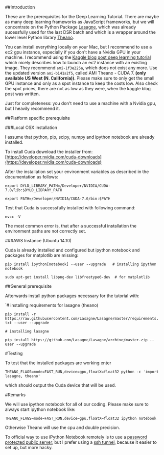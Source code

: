##Introduction

These are the prerequisites for the Deep Learning Tutorial. There are maybe as many deep learning frameworks as JavaScript frameworks, but we will concentrate on the Python Package [Lasagne](https://github.com/Lasagne/Lasagne), which was already sucessfully used for the last DSR batch and which is a wrapper around the lower level Python library [Theano](http://deeplearning.net/software/theano/). 

You can install everything locally on your Mac, but I recommend to use a ec2 gpu instance, especially if you don't have a Nvidia GPU in your machine. I recommend using the [Kaggle blog post deep learning tutorial](https://www.kaggle.com/c/facial-keypoints-detection/details/deep-learning-tutorial) which nicely describes how to launch an ec2 instance with an existing image. They recommend `ami-1f3e225a`, which does not exist any more. Use the updated version `ami-b141a2f5`, called  AMI Theano - CUDA 7. **(only available US West (N. California))**. Please make sure to only get the small GPU instance and only as a spot instance to keep the costs low.  Also check the spot prices, there are not as low as they were, when the kaggle blog post was written. 

Just for completeness: you don't need to use a machine with a Nvidia gpu, but I heavily recommend it.

##Platform specific prerequisite

###Local OSX installation

I assume that python, pip, scipy, numpy and ipython notebook are already installed.

To install Cuda download the installer from: [https://developer.nvidia.com/cuda-downloads](https://developer.nvidia.com/cuda-downloads)

After the installation set your environment variables as described in the documentation as follows:

`export DYLD_LIBRARY_PATH=/Developer/NVIDIA/CUDA-7.0/lib:$DYLD_LIBRARY_PATH `

`export PATH=/Developer/NVIDIA/CUDA-7.0/bin:$PATH`

Test that Cuda is successfully installed with following command:

`nvcc -V`

The most common error is, that after a successful installation the environment paths are not correctly set.  

###AWS Instance (Ubuntu 14.10)

Cuda is already installed and configured but ipython notebook and packages for matplotlib are missing:

`pip install ipython[notebook] --user --upgrade   # installing ipython notebook`

`sudo apt-get install libpng-dev libfreetype6-dev  # for matplotlib`

##General prerequisite

Afterwards install python packages necessary for the tutorial with:

`#  installing requirements for lasagne (theano)

`pip install -r https://raw.githubusercontent.com/Lasagne/Lasagne/master/requirements.txt --user --upgrade`

`# installing lasagne`

`pip install https://github.com/Lasagne/Lasagne/archive/master.zip --user --upgrade`

#Testing

To test that the installed packages are working enter  

`THEANO_FLAGS=mode=FAST_RUN,device=gpu,floatX=float32 python -c 'import lasagne, theano'`

which should output the Cuda device that will be used.  

#Remarks

We will use ipython notebook for all of our coding. Please make sure to always start ipython notebook like:

`THEANO_FLAGS=mode=FAST_RUN,device=gpu,floatX=float32 ipython notebook`

Otherwise Theano will use the cpu and double precision.

To official way to use iPython Notebook remotely is to use a [password protected public server](http://ipython.org/ipython-doc/1/interactive/public_server.html), but I prefer using a [ssh tunnel](https://coderwall.com/p/ohk6cg/remote-access-to-ipython-notebooks-via-ssh), because it easier to set up, but more hacky.
